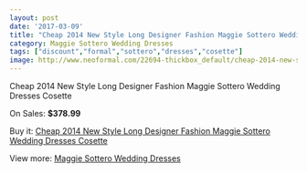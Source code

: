 ```yaml
---
layout: post
date: '2017-03-09'
title: "Cheap 2014 New Style Long Designer Fashion Maggie Sottero Wedding Dresses Cosette"
category: Maggie Sottero Wedding Dresses
tags: ["discount","formal","sottero","dresses","cosette"]
image: http://www.neoformal.com/22694-thickbox_default/cheap-2014-new-style-long-designer-fashion-maggie-sottero-wedding-dresses-cosette.jpg
---
```

Cheap 2014 New Style Long Designer Fashion Maggie Sottero Wedding Dresses Cosette

On Sales: **$378.99**
<a href="https://www.neoformal.com/en/maggie-sottero-wedding-dresses-2014/7541-cheap-2014-new-style-long-designer-fashion-maggie-sottero-wedding-dresses-cosette.html"><amp-img layout="responsive" width="600" height="600" src="//www.neoformal.com/22694-thickbox_default/cheap-2014-new-style-long-designer-fashion-maggie-sottero-wedding-dresses-cosette.jpg" alt="Cheap 2014 New Style Long Designer Fashion Maggie Sottero Wedding Dresses Cosette 0" /></a>
<a href="https://www.neoformal.com/en/maggie-sottero-wedding-dresses-2014/7541-cheap-2014-new-style-long-designer-fashion-maggie-sottero-wedding-dresses-cosette.html"><amp-img layout="responsive" width="600" height="600" src="//www.neoformal.com/22696-thickbox_default/cheap-2014-new-style-long-designer-fashion-maggie-sottero-wedding-dresses-cosette.jpg" alt="Cheap 2014 New Style Long Designer Fashion Maggie Sottero Wedding Dresses Cosette 1" /></a>
<a href="https://www.neoformal.com/en/maggie-sottero-wedding-dresses-2014/7541-cheap-2014-new-style-long-designer-fashion-maggie-sottero-wedding-dresses-cosette.html"><amp-img layout="responsive" width="600" height="600" src="//www.neoformal.com/22695-thickbox_default/cheap-2014-new-style-long-designer-fashion-maggie-sottero-wedding-dresses-cosette.jpg" alt="Cheap 2014 New Style Long Designer Fashion Maggie Sottero Wedding Dresses Cosette 2" /></a>

Buy it: [Cheap 2014 New Style Long Designer Fashion Maggie Sottero Wedding Dresses Cosette](https://www.neoformal.com/en/maggie-sottero-wedding-dresses-2014/7541-cheap-2014-new-style-long-designer-fashion-maggie-sottero-wedding-dresses-cosette.html "Cheap 2014 New Style Long Designer Fashion Maggie Sottero Wedding Dresses Cosette")

View more: [Maggie Sottero Wedding Dresses](https://www.neoformal.com/en/123-maggie-sottero-wedding-dresses-2014 "Maggie Sottero Wedding Dresses")